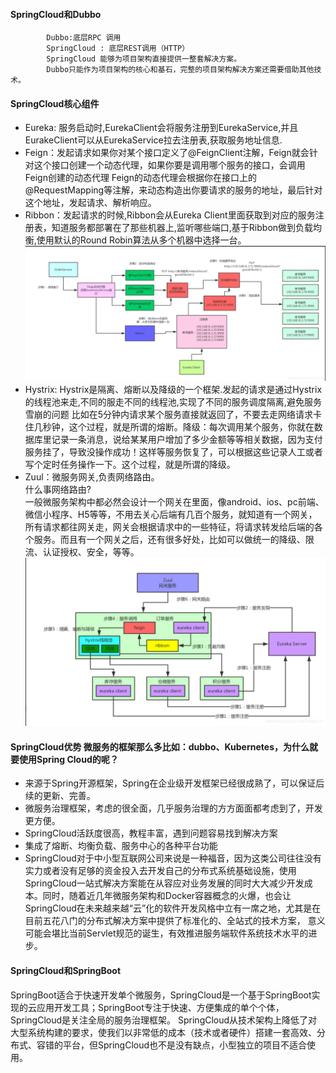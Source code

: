 #### SpringCloud和Dubbo

            Dubbo:底层RPC 调用
            SpringCloud : 底层REST调用（HTTP）
            SpringCloud 能够为项目架构直接提供一整套解决方案。
            Dubbo只能作为项目架构的核心和基石，完整的项目架构解决方案还需要借助其他技术。
#### SpringCloud核心组件
* Eureka: 服务启动时,EurekaClient会将服务注册到EurekaService,并且EurakeClient可以从EurekaService拉去注册表,获取服务地址信息.
* Feign：发起请求如果你对某个接口定义了@FeignClient注解，Feign就会针对这个接口创建一个动态代理，如果你要是调用哪个服务的接口，会调用Feign创建的动态代理
Feign的动态代理会根据你在接口上的@RequestMapping等注解，来动态构造出你要请求的服务的地址，最后针对这个地址，发起请求、解析响应。
* Ribbon：发起请求的时候,Ribbon会从Eureka Client里面获取到对应的服务注册表，知道服务都部署在了那些机器上,监听哪些端口,基于Ribbon做到负载均衡,使用默认的Round Robin算法从多个机器中选择一台。<br/>
![ ](/img/20190221210238503.png)
* Hystrix: Hystrix是隔离、熔断以及降级的一个框架.发起的请求是通过Hystrix的线程池来走,不同的服走不同的线程池,实现了不同的服务调度隔离,避免服务雪崩的问题
比如在5分钟内请求某个服务直接就返回了，不要去走网络请求卡住几秒钟，这个过程，就是所谓的熔断。降级：每次调用某个服务，你就在数据库里记录一条消息，说给某某用户增加了多少金额等等相关数据，因为支付服务挂了，导致没操作成功！这样等服务恢复了，可以根据这些记录人工或者写个定时任务操作一下。这个过程，就是所谓的降级。
* Zuul：微服务网关,负责网络路由。<br/>
什么事网络路由?<br/>
一般微服务架构中都必然会设计一个网关在里面，像android、ios、pc前端、微信小程序、H5等等，不用去关心后端有几百个服务，就知道有一个网关，所有请求都往网关走，网关会根据请求中的一些特征，将请求转发给后端的各个服务。而且有一个网关之后，还有很多好处，比如可以做统一的降级、限流、认证授权、安全，等等。<br>
![](/img/20201110213735717.png)
#### SpringCloud优势 微服务的框架那么多比如：dubbo、Kubernetes，为什么就要使用Spring Cloud的呢？
* 来源于Spring开源框架，Spring在企业级开发框架已经很成熟了，可以保证后续的更新、完善。
* 微服务治理框架，考虑的很全面，几乎服务治理的方方面面都考虑到了，开发更方便。
* SpringCloud活跃度很高，教程丰富，遇到问题容易找到解决方案 
* 集成了熔断、均衡负载、服务中心的各种平台功能
* SpringCloud对于中小型互联网公司来说是一种福音，因为这类公司往往没有实力或者没有足够的资金投入去开发自己的分布式系统基础设施，使用SpringCloud一站式解决方案能在从容应对业务发展的同时大大减少开发成本。同时，随着近几年微服务架构和Docker容器概念的火爆，也会让SpringCloud在未来越来越“云”化的软件开发风格中立有一席之地，尤其是在目前五花八门的分布式解决方案中提供了标准化的、全站式的技术方案，
意义可能会堪比当前Servlet规范的诞生，有效推进服务端软件系统技术水平的进步。
#### SpringCloud和SpringBoot
SpringBoot适合于快速开发单个微服务，SpringCloud是一个基于SpringBoot实现的云应用开发工具；SpringBoot专注于快速、方便集成的单个个体，SpringCloud是关注全局的服务治理框架。
SpringCloud从技术架构上降低了对大型系统构建的要求，使我们以非常低的成本（技术或者硬件）搭建一套高效、分布式、容错的平台，但SpringCloud也不是没有缺点，小型独立的项目不适合使用。
